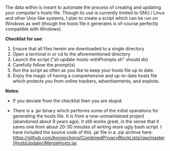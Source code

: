 The data within is meant to automate the process of creating and updating your computer's hosts file. Though its use is currently limited to GNU / Linux and other Unix-like systems, I plan to create a script which can be run on Windows as well (though the hosts file it generates is of-course perfectly compatible with Windows).

**Checklist for use**:
1. Ensure that all files herein are downloaded to a single directory
2. Open a terminal in or cd to the aforementioned directory
3. Launch the script ("sh update-hosts-withPrompts.sh" should do)
4. Carefully follow the prompt(s)
5. Run the script as often as you like to keep your hosts file up to date.
6. Enjoy the magic of having a comprehensive and up-to-date hosts file which protects you from online trackers, advertisements, and exploits.


**Notes**:
- If you deviate from the checklist then you are stupid.

- There is a .jar binary which performs some of the initial operations for generating the hosts file. It is from a now-unmaintained project (abandoned about 9 years ago). It still works great, in the sense that it saves one from about 20-30 minutes of writing more ugly bash script. I have included the source code of this .jar file in a .zip archive here: https://github.com/bongochong/CombinedPrivacyBlockLists/raw/master/HostsUpdater/MergeHosts.jar.
